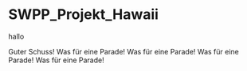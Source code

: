 # SWPP_Projekt_Hawaii

hallo

Guter Schuss!
Was für eine Parade!
Was für eine Parade!
Was für eine Parade!
Was für eine Parade!
